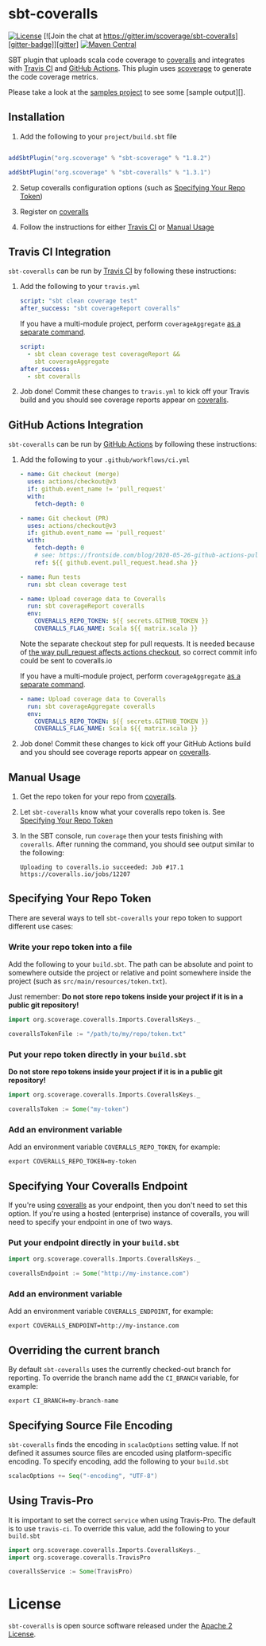 # sbt-coveralls

[![License][license-badge]][license]
[![Join the chat at https://gitter.im/scoverage/sbt-coveralls][gitter-badge]][gitter]
[![Maven Central][maven-badge]][maven]

SBT plugin that uploads scala code coverage to [coveralls][] and
integrates with [Travis CI](#travis-ci-integration) and [GitHub
Actions](#github-actions-integration). This plugin uses [scoverage][]
to generate the code coverage metrics.

Please take a look at the [samples project][] to see some [sample
output][].

## Installation

1) Add the following to your `project/build.sbt` file

```scala

addSbtPlugin("org.scoverage" % "sbt-scoverage" % "1.8.2")

addSbtPlugin("org.scoverage" % "sbt-coveralls" % "1.3.1")
```

2) Setup coveralls configuration options (such as [Specifying Your
Repo Token](#specifying-your-repo-token))

3) Register on [coveralls][]

4) Follow the instructions for either [Travis
CI](#travis-ci-integration) or [Manual Usage](#manual-usage)

## Travis CI Integration

`sbt-coveralls` can be run by [Travis CI][travis-docs]
by following these instructions:

1) Add the following to your `travis.yml`

    ```yaml
    script: "sbt clean coverage test"
    after_success: "sbt coverageReport coveralls"
    ```

   If you have a multi-module project, perform `coverageAggregate`
   [as a separate command][multi-project-reports].

    ```yaml
    script:
      - sbt clean coverage test coverageReport &&
        sbt coverageAggregate
    after_success:
      - sbt coveralls
    ```

2) Job done! Commit these changes to `travis.yml` to kick off your
Travis build and you should see coverage reports appear on [coveralls][].

## GitHub Actions Integration

`sbt-coveralls` can be run by [GitHub Actions][] by following these instructions:

1) Add the following to your `.github/workflows/ci.yml`

    ```yaml
    - name: Git checkout (merge)
      uses: actions/checkout@v3
      if: github.event_name != 'pull_request'
      with:
        fetch-depth: 0

    - name: Git checkout (PR)
      uses: actions/checkout@v3
      if: github.event_name == 'pull_request'
      with:
        fetch-depth: 0
        # see: https://frontside.com/blog/2020-05-26-github-actions-pull_request/#how-does-pull_request-affect-actionscheckout
        ref: ${{ github.event.pull_request.head.sha }}

    - name: Run tests
      run: sbt clean coverage test

    - name: Upload coverage data to Coveralls
      run: sbt coverageReport coveralls
      env:
        COVERALLS_REPO_TOKEN: ${{ secrets.GITHUB_TOKEN }}
        COVERALLS_FLAG_NAME: Scala ${{ matrix.scala }}
    ```

    Note the separate checkout step for pull requests.
    It is needed because of
    [the way pull_request affects actions checkout](https://frontside.com/blog/2020-05-26-github-actions-pull_request/#how-does-pull_request-affect-actionscheckout),
    so correct commit info could be sent to coveralls.io

    If you have a multi-module project, perform `coverageAggregate`
    [as a separate command][multi-project-reports].

    ```yaml
    - name: Upload coverage data to Coveralls
      run: sbt coverageAggregate coveralls
      env:
        COVERALLS_REPO_TOKEN: ${{ secrets.GITHUB_TOKEN }}
        COVERALLS_FLAG_NAME: Scala ${{ matrix.scala }}
    ```

2) Job done! Commit these changes to kick off your GitHub Actions
build and you should see coverage reports appear on [coveralls][].

## Manual Usage

1)  Get the repo token for your repo from [coveralls][].

1) Let `sbt-coveralls` know what your coveralls repo token is. See
[Specifying Your Repo Token](#specifying-your-repo-token)

2) In the SBT console, run `coverage` then your tests finishing with
`coveralls`. After running the command, you should see output similar
to the following:

       Uploading to coveralls.io succeeded: Job #17.1
       https://coveralls.io/jobs/12207

## Specifying Your Repo Token

There are several ways to tell `sbt-coveralls` your repo token to
support different use cases:

### Write your repo token into a file

Add the following to your `build.sbt`. The path can be absolute and
point to somewhere outside the project or relative and point somewhere
inside the project (such as `src/main/resources/token.txt`).

Just remember: **Do not store repo tokens inside your project if it is
in a public git repository!**

```scala
import org.scoverage.coveralls.Imports.CoverallsKeys._

coverallsTokenFile := "/path/to/my/repo/token.txt"
```

### Put your repo token directly in your `build.sbt`

**Do not store repo tokens inside your project if it is in a public
git repository!**

```scala
import org.scoverage.coveralls.Imports.CoverallsKeys._

coverallsToken := Some("my-token")
```

### Add an environment variable

Add an environment variable `COVERALLS_REPO_TOKEN`, for example:

    export COVERALLS_REPO_TOKEN=my-token

## Specifying Your Coveralls Endpoint

If you're using [coveralls][] as your endpoint, then you don't need to
set this option. If you're using a hosted (enterprise) instance of
coveralls, you will need to specify your endpoint in one of two ways.

### Put your endpoint directly in your `build.sbt`

```scala
import org.scoverage.coveralls.Imports.CoverallsKeys._

coverallsEndpoint := Some("http://my-instance.com")
```

### Add an environment variable

Add an environment variable `COVERALLS_ENDPOINT`, for example:

    export COVERALLS_ENDPOINT=http://my-instance.com

## Overriding the current branch

By default `sbt-coveralls` uses the currently checked-out branch for
reporting. To override the branch name add the `CI_BRANCH` variable,
for example:

    export CI_BRANCH=my-branch-name

## Specifying Source File Encoding

`sbt-coveralls` finds the encoding in `scalacOptions` setting value.
If not defined it assumes source files are encoded using
platform-specific encoding.  To specify encoding, add the following to
your `build.sbt`

```scala
scalacOptions += Seq("-encoding", "UTF-8")
```

## Using Travis-Pro

It is important to set the correct `service` when using Travis-Pro.
The default is to use `travis-ci`.  To override this value, add the
following to your `build.sbt`

```scala
import org.scoverage.coveralls.Imports.CoverallsKeys._
import org.scoverage.coveralls.TravisPro

coverallsService := Some(TravisPro)
```

# License

`sbt-coveralls` is open source software released under the [Apache 2
License][license].

[Github Actions]: https://github.com/features/actions
[coveralls]: https://coveralls.io
[gitter-badge]: https://badges.gitter.im/Join%20Chat.svg
[gitter]: https://gitter.im/scoverage/sbt-coveralls
[license]: http://www.apache.org/licenses/LICENSE-2.0.txt
[license-badge]: http://img.shields.io/:license-Apache%202-blue.svg
[maven-badge]: https://maven-badges.herokuapp.com/maven-central/org.scoverage/sbt-coveralls/badge.svg?kill_cache=1
[maven]: https://search.maven.org/artifact/org.scoverage/sbt-coveralls
[multi-project-reports]: https://github.com/scoverage/sbt-scoverage#multi-project-reports
[sample_output]: https://coveralls.io/r/scoverage/scoverage-samples
[samples project]: https://github.com/scoverage/sbt-scoverage-samples
[scoverage]: https://github.com/scoverage/scalac-scoverage-plugin
[travis-docs]: https://docs.travis-ci.com
